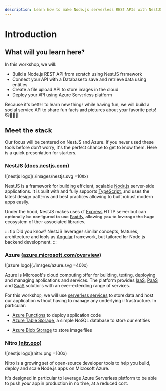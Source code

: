 ```yaml
---
description: Learn how to make Node.js serverless REST APIs with NestJS and Azure
---
```


# Introduction

## What will you learn here?
In this workshop, we will:
- Build a Node.js REST API from scratch using NestJS framework
- Connect your API with a Database to save and retrieve data using entities
- Create a file upload API to store images in the cloud
- Deploy your API using Azure Serverless platform

Because it's better to learn new things while having fun, we will build a social service API to share fun facts and pictures about your favorite pets! 🐱🐶🐹🐰

## Meet the stack

Our focus will be centered on NestJS and Azure.
If you never used these tools before don't worry, it's the perfect chance to get to know them. Here is a quick presentation for starters.

### NestJS [(docs.nestjs.com)](https://docs.nestjs.com) 

![nestjs logo](./images/nestjs.svg =100x)

NestJS is a framework for building efficient, scalable [Node.js](https://nodejs.org) server-side applications. It is built with and fully supports [TypeScript](http://www.typescriptlang.org), and uses the latest design patterns and best practices allowing to built robust modern apps easily.

Under the hood, NestJS makes uses of [Express](https://expressjs.com) HTTP server but can optionally be configured to use [Fastify](https://github.com/fastify/fastify), allowing you to leverage the huge ecosystem of their associated libraries.

::: tip Did you know?
NestJS leverages similar concepts, features, architecture and tools as [Angular](https://angular.io) framework, but tailored for Node.js backend development.
:::

### Azure [(azure.microsoft.com/overview)](https://azure.microsoft.com/overview/what-is-azure/?WT.mc_id=nitro-workshop-yolasors&ocid=aid2462702_ThankYou_DevComm&eventId=SnowcampWorkshop__J-5rEio2r5p)

![azure logo](./images/azure.svg =400x)

Azure is Microsoft's cloud computing offer for building, testing, deploying and managing applications and services. The platform provides [IaaS](https://azure.microsoft.com/overview/what-is-iaas/?WT.mc_id=nitro-workshop-yolasors&ocid=aid2462702_ThankYou_DevComm&eventId=SnowcampWorkshop__J-5rEio2r5p), [PaaS](https://azure.microsoft.com/overview/what-is-paas/?WT.mc_id=nitro-workshop-yolasors&ocid=aid2462702_ThankYou_DevComm&eventId=SnowcampWorkshop__J-5rEio2r5p) and [SaaS](https://azure.microsoft.com/overview/what-is-saas/?WT.mc_id=nitro-workshop-yolasors&ocid=aid2462702_ThankYou_DevComm&eventId=SnowcampWorkshop__J-5rEio2r5p) solutions with an ever-extending range of services.

For this workshop, we will use [serverless services](https://azure.microsoft.com/solutions/serverless/?WT.mc_id=nitro-workshop-yolasors&ocid=aid2462702_ThankYou_DevComm&eventId=SnowcampWorkshop__J-5rEio2r5p) to store data and host our application without having to manage any underlying infrastructure. In particular:
- [Azure Functions](https://azure.microsoft.com/services/functions/?WT.mc_id=nitro-workshop-yolasors&ocid=aid2462702_ThankYou_DevComm&eventId=SnowcampWorkshop__J-5rEio2r5p) to deploy application code
- [Azure Table Storage](https://azure.microsoft.com/services/storage/tables/?WT.mc_id=nitro-workshop-yolasors), a simple NoSQL database to store our entities
<!-- - [Azure Cosmos DB](https://azure.microsoft.com/fr-fr/services/cosmos-db/), a managed distributed NoSQL database to store our entities -->
- [Azure Blob Storage](https://azure.microsoft.com/services/storage/blobs/?WT.mc_id=nitro-workshop-yolasors&ocid=aid2462702_ThankYou_DevComm&eventId=SnowcampWorkshop__J-5rEio2r5p) to store image files

### Nitro [(nitr.ooo)](https://nitr.ooo)

![nestjs logo](nitro.png =100x)

Nitro is a growing set of open-source developer tools to help you build, deploy and scale Node.js apps on Microsoft Azure.

It's designed in particular to leverage Azure Serverless platform to be able to push *your* app in production in no time, at a reduced cost.
